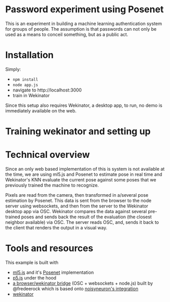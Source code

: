 # Password experiment using Posenet
This is an experiment in building a machine learning authentication system for groups of people. The assumption is that passwords can not only be used as a means to conceil something, but as a public act.

# Installation
Simply:
- `npm install`
- `node app.js`
- navigate to http://localhost:3000
- train in Wekinator

Since this setup also requires Wekinator, a desktop app, to run, no demo is immediately available on the web.

# Training wekinator and setting up

# Technical overview
Since an only web based implementation of this is system is not available at the time, we are using ml5.js and Posenet to estimate pose in real time and Wekinator's KNN evaluate the current pose against some poses that we previously trained the machine to recognize.

Pixels are read from the camera, then transformed in a/several pose estimation by Posenet. This data is sent from the browser to the node server using websockets, and then from the server to the Wekinator desktop app via OSC. Wekinator compares the data against several pre-trained poses and sends back the result of the evaluation (the closest neighbor available) via OSC. The server reads OSC, and, sends it back to the client that renders the output in a visual way.

# Tools and resources
This example is built with
- [ml5.js](https://ml5js.org/) and it's [Posenet](https://ml5js.org/docs/PoseNet) implementation
- [p5.js](https://p5js.org/) under the hood
- [a browser/wekinator bridge](https://github.com/fredeerock/wekp5) (OSC + websockets + node.js) built by @fredeerock which is based onto [noisyneuron's integration](https://github.com/noisyneuron/wekOsc)
- [wekinator](http://www.wekinator.org/)